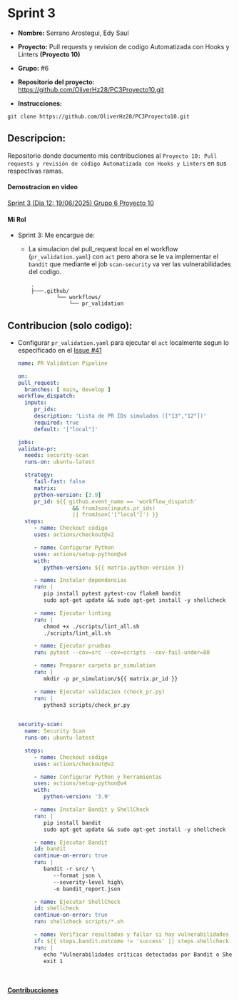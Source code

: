 # **Sprint 3**
* **Nombre:** Serrano Arostegui, Edy Saul
* **Proyecto:**  Pull requests y revision de codigo Automatizada con Hooks y Linters **(Proyecto 10)**
* **Grupo:** #6
* **Repositorio del proyecto:** https://github.com/OliverHz28/PC3Proyecto10.git


* **Instrucciones:** 

```
git clone https://github.com/OliverHz28/PC3Proyecto10.git
```
## **Descripcion:**
Repositorio donde documento mis contribuciones al `Proyecto 10: Pull requests y revisión de código Automatizada con Hooks y Linters` en sus respectivas ramas.

#### Demostracion en video
[Sprint 3 (Dia 12: 19/06/2025) Grupo 6 Proyecto 10 ](https://www.youtube.com/watch?v=EdfvsKFbDEw)
#### **Mi Rol**
  * Sprint 3: Me encargue de:
    * La simulacion del pull_request local en el workflow (`pr_validation.yaml`) con `act` pero ahora se le va implementar el `bandit` que mediante el job `scan-security` va ver las vulnerabilidades del codigo.

    ```
        .
        ├───.github/
                └── workflows/
                    └── pr_validation
    ```
## Contribucion (solo codigo):

* Configurar `pr_validation.yaml` para ejecutar el `act` localmente segun lo especificado en el [Issue #41](https://github.com/OliverHz28/PC3Proyecto10/issues/41)

    ```yaml
    name: PR Validation Pipeline

   on:
   pull_request:
      branches: [ main, develop ]
   workflow_dispatch:
      inputs:
         pr_ids:
         description: 'Lista de PR IDs simulados (["13","12"])'
         required: true
         default: '["local"]'

   jobs:
   validate-pr:
      needs: security-scan
      runs-on: ubuntu-latest

      strategy:
         fail-fast: false
         matrix:
         python-version: [3.9]
         pr_id: ${{ github.event_name == 'workflow_dispatch'
                     && fromJson(inputs.pr_ids)
                     || fromJson('["local"]') }}
      steps:
         - name: Checkout código
         uses: actions/checkout@v2

         - name: Configurar Python
         uses: actions/setup-python@v4
         with:
            python-version: ${{ matrix.python-version }}

         - name: Instalar dependencias
         run: |
            pip install pytest pytest-cov flake8 bandit
            sudo apt-get update && sudo apt-get install -y shellcheck

         - name: Ejecutar linting
         run: |
            chmod +x ./scripts/lint_all.sh
            ./scripts/lint_all.sh

         - name: Ejecutar pruebas
         run: pytest --cov=src --cov=scripts --cov-fail-under=80

         - name: Preparar carpeta pr_simulation
         run: |
            mkdir -p pr_simulation/${{ matrix.pr_id }}

         - name: Ejecutar validacion (check_pr.py)
         run: |
            python3 scripts/check_pr.py

            
   security-scan:
      name: Security Scan
      runs-on: ubuntu-latest

      steps:
         - name: Checkout código
         uses: actions/checkout@v2

         - name: Configurar Python y herramientas
         uses: actions/setup-python@v4
         with:
            python-version: '3.9'

         - name: Instalar Bandit y ShellCheck
         run: |
            pip install bandit
            sudo apt-get update && sudo apt-get install -y shellcheck

         - name: Ejecutar Bandit
         id: bandit
         continue-on-error: true
         run: |
            bandit -r src/ \
               --format json \
               --severity-level high\
               -o bandit_report.json

         - name: Ejecutar ShellCheck
         id: shellcheck
         continue-on-error: true
         run: shellcheck scripts/*.sh

         - name: Verificar resultados y fallar si hay vulnerabilidades
         if: ${{ steps.bandit.outcome != 'success' || steps.shellcheck.outcome != 'success' }}
         run: |
            echo "Vulnerabilidades críticas detectadas por Bandit o ShellCheck"
            exit 1

            
    ```

#### [**Contribucciones**](CONTRIBUTIONS.md)
